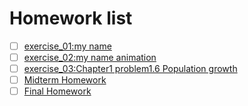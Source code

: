 # Homework list
- [ ] [exercise_01:my name](https://github.com/ms-tu/compuational_physics_N2015301020147/blob/master/my%20name.py)  
- [ ] [exercise_02:my name animation](https://github.com/ms-tu/compuational_physics_N2015301020147/blob/master/my%20name%20animation.md)  
- [ ] [exercise_03:Chapter1 problem1.6 Population growth](https://github.com/ms-tu/compuational_physics_N2015301020147/blob/ms-tu-patch-1/Chapter1.md)
- [ ] [Midterm Homework]()
- [ ] [Final Homework](https://github.com/ms-tu/compuational_physics_N2015301020147/blob/master/final%20homework——涂明升%202015301020147.pdf)
